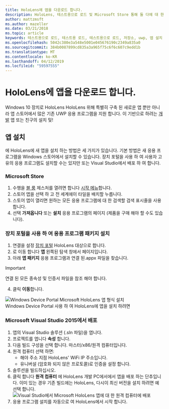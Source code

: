 ```yaml
---
title: HoloLens에 앱을 다운로드 합니다.
description: HoloLens, 테스트용으로 로드 및 Microsoft Store 통해 둘 다에 대 한 앱 설치를 설명합니다.
author: mattzmsft
ms.author: mazeller
ms.date: 03/21/2018
ms.topic: article
keywords: 테스트용으로 로드, 테스트용 로드, 테스트용으로 로드, 저장소, uwp, 앱 설치
ms.openlocfilehash: 5042c380e3a548e5001e045676190c2349a835a0
ms.sourcegitcommit: 384b0087899cd835a3a965f75c6f6c607c9edd1b
ms.translationtype: MT
ms.contentlocale: ko-KR
ms.lasthandoff: 04/12/2019
ms.locfileid: "59597555"
---
```

# <a name="get-apps-for-hololens"></a>HoloLens에 앱을 다운로드 합니다.

Windows 10 장치로 HoloLens HoloLens 위해 특별히 구축 된 새로운 앱 뿐만 아니라 앱 스토어에서 많은 기존 UWP 응용 프로그램을 지원 합니다. 이 기반으로 하려는 [개발](development-overview.md) 앱 또는 친구의 설치 및!

## <a name="installing-apps"></a>앱 설치

에 HoloLens에 새 앱을 설치 하는 방법은 세 가지가 있습니다. 기본 방법은 새 응용 프로그램을 Windows 스토어에서 설치할 수 있습니다. 장치 포털을 사용 하 여 사용자 고유의 응용 프로그램도 설치할 수는 있지만 또는 Visual Studio에서 배포 하 여 합니다.

### <a name="from-the-microsoft-store"></a>Microsoft Store
1. 수행을 [블 룸](gestures.md#bloom) 제스처를 열려면 합니다 [시작 메뉴](navigating-the-windows-mixed-reality-home.md#start-menu)합니다.
2. 스토어 앱을 선택 하 고 전 세계에이 타일을 배치할 누릅니다.
3. 스토어 앱이 열리면 원하는 모든 응용 프로그램에 대 한 검색할 검색 표시줄을 사용 합니다.
4. 선택 **가져옵니다** 또는 **설치** 응용 프로그램의 페이지 (제품을 구매 해야 할 수도 있습니다).

### <a name="installing-an-application-package-with-the-device-portal"></a>장치 포털을 사용 하 여 응용 프로그램 패키지 설치
1. 연결을 설정 [장치 포털](using-the-windows-device-portal.md) HoloLens 대상으로 합니다.
2. 로 이동 합니다 **앱** 왼쪽된 탐색 창에서 페이지입니다.
3. 아래 **앱 패키지** 응용 프로그램과 연결 된.appx 파일을 찾습니다.
  >[!IMPORTANT]
  >연결 된 모든 종속성 및 인증서 파일을 참조 해야 합니다.

4. 클릭 **이동**합니다.

![Windows Device Portal Microsoft HoloLens 앱 형식 설치](images/deviceportal-appmanager.jpg)<br>
Windows Device Portal 사용 하 여 HoloLens에 앱을 설치 하려면

### <a name="deploying-from-microsoft-visual-studio-2015"></a>Microsoft Visual Studio 2015에서 배포
1. 앱의 Visual Studio 솔루션 (.sln 파일)을 엽니다.
2. 프로젝트를 엽니다 **속성** 합니다.
3. 다음 빌드 구성을 선택 합니다. 마스터/x86/원격 컴퓨터입니다.
4. 원격 컴퓨터 선택 하면:
   * 해야 주소 지점 HoloLens' WiFi IP 주소입니다.
   * 유니버설 (암호화 되지 않은 프로토콜)로 인증을 설정 합니다.
5. 솔루션을 빌드하십시오.
6. 클릭 합니다 **원격 컴퓨터** 에 HoloLens 개발 PC에서에서 앱을 배포 하는 단추입니다. 이미 있는 경우 기존 빌드에는 HoloLens, 다시이 최신 버전을 설치 하려면 예 선택 합니다.<br>
  ![Visual Studio에서 Microsoft HoloLens 앱에 대 한 원격 컴퓨터에 배포](images/vs2015-remotedeployment.jpg)<br>
7. 응용 프로그램 설치를 자동으로 여 HoloLens에서 시작 합니다.
